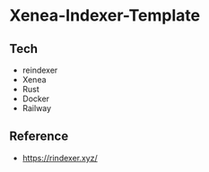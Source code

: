 # Xenea-Indexer-Template



## Tech

- reindexer
- Xenea
- Rust
- Docker
- Railway

## Reference

- https://rindexer.xyz/
